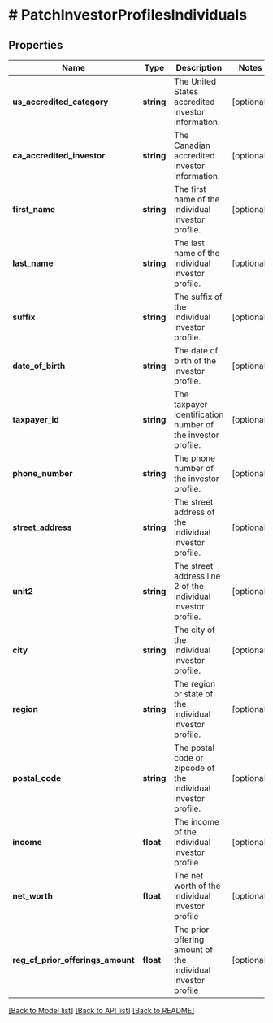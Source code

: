 # # PatchInvestorProfilesIndividuals

## Properties

Name | Type | Description | Notes
------------ | ------------- | ------------- | -------------
**us_accredited_category** | **string** | The United States accredited investor information. | [optional]
**ca_accredited_investor** | **string** | The Canadian accredited investor information. | [optional]
**first_name** | **string** | The first name of the individual investor profile. | [optional]
**last_name** | **string** | The last name of the individual investor profile. | [optional]
**suffix** | **string** | The suffix of the individual investor profile. | [optional]
**date_of_birth** | **string** | The date of birth of the investor profile. | [optional]
**taxpayer_id** | **string** | The taxpayer identification number of the investor profile. | [optional]
**phone_number** | **string** | The phone number of the investor profile. | [optional]
**street_address** | **string** | The street address of the individual investor profile. | [optional]
**unit2** | **string** | The street address line 2 of the individual investor profile. | [optional]
**city** | **string** | The city of the individual investor profile. | [optional]
**region** | **string** | The region or state of the individual investor profile. | [optional]
**postal_code** | **string** | The postal code or zipcode of the individual investor profile. | [optional]
**income** | **float** | The income of the individual investor profile | [optional]
**net_worth** | **float** | The net worth of the individual investor profile | [optional]
**reg_cf_prior_offerings_amount** | **float** | The prior offering amount of the individual investor profile | [optional]

[[Back to Model list]](../../README.md#models) [[Back to API list]](../../README.md#endpoints) [[Back to README]](../../README.md)
